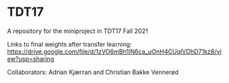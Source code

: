 # TDT17
A repository for the miniproject in TDT17 Fall 2021

Links to final weights after transfer learning: https://drive.google.com/file/d/1zVO6mBh1lN6ca_uOnH4CUqlVDhD71kz8/view?usp=sharing

Collaborators: Adrian Kjærran and Christian Bakke Vennerød
